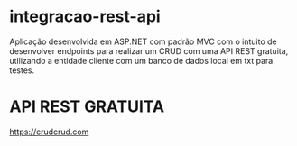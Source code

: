 # integracao-rest-api

Aplicação desenvolvida em ASP.NET com padrão MVC com o intuito de desenvolver endpoints para realizar um CRUD com uma API REST gratuita,
utilizando a entidade cliente com um banco de dados local em txt para testes.

# API REST GRATUITA 

https://crudcrud.com
